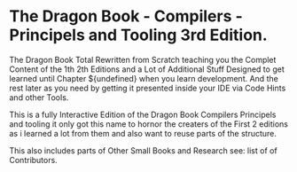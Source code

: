 # The Dragon Book - Compilers - Principels and Tooling 3rd Edition.
The Dragon Book Total Rewritten from Scratch teaching you the Complet Content of the 1th 2th Editions and a Lot of Additional Stuff
Designed to get learned until Chapter ${undefined} when you learn development. And the rest later as you need by getting it presented
inside your IDE via Code Hints and other Tools.

This is a fully Interactive Edition of the Dragon Book Compilers Principels and tooling it only got this name to hornor the creaters of the 
First 2 editions as i learned a lot from them and also want to reuse parts of the structure.

This also includes parts of Other Small Books and Research see: list of of Contributors.
